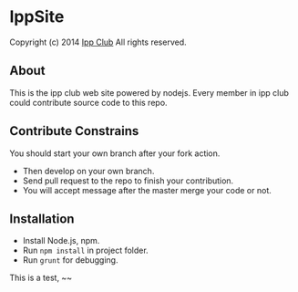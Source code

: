 IppSite
=======

Copyright (c) 2014 [Ipp Club](http://ippclub.github.io) All rights reserved.

About
-----

This is the ipp club web site powered by nodejs. Every member in ipp club could contribute source code to this repo.

Contribute Constrains
-----

You should start your own branch after your fork action. 
 - Then develop on your own branch.
 - Send pull request to the repo to finish your contribution.
 - You will accept message after the master merge your code or not.

Installation
-----

 - Install Node.js, npm.
 - Run `npm install` in project folder.
 - Run `grunt` for debugging.

 This is a test, ~~
